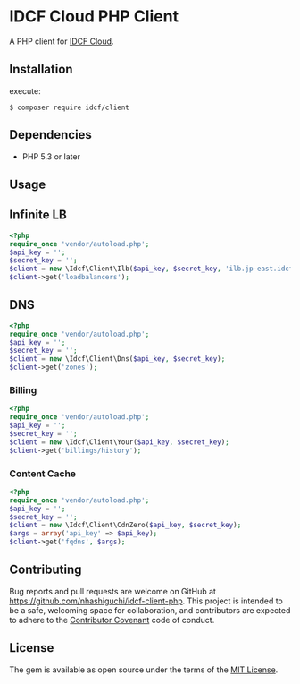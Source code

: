 # IDCF Cloud PHP Client

A PHP client for [IDCF Cloud](https://www.idcf.jp/cloud/).

## Installation

execute:

    $ composer require idcf/client

## Dependencies
  - PHP 5.3 or later

## Usage

## Infinite LB

```php
<?php
require_once 'vendor/autoload.php';
$api_key = '';
$secret_key = '';
$client = new \Idcf\Client\Ilb($api_key, $secret_key, 'ilb.jp-east.idcfcloud.com');
$client->get('loadbalancers');
```

## DNS

```php
<?php
require_once 'vendor/autoload.php';
$api_key = '';
$secret_key = '';
$client = new \Idcf\Client\Dns($api_key, $secret_key);
$client->get('zones');
```

### Billing

```php
<?php
require_once 'vendor/autoload.php';
$api_key = '';
$secret_key = '';
$client = new \Idcf\Client\Your($api_key, $secret_key);
$client->get('billings/history');
```

### Content Cache

```php
<?php
require_once 'vendor/autoload.php';
$api_key = '';
$secret_key = '';
$client = new \Idcf\Client\CdnZero($api_key, $secret_key);
$args = array('api_key' => $api_key);
$client->get('fqdns', $args);
```

## Contributing

Bug reports and pull requests are welcome on GitHub at https://github.com/nhashiguchi/idcf-client-php. This project is intended to be a safe, welcoming space for collaboration, and contributors are expected to adhere to the [Contributor Covenant](http://contributor-covenant.org) code of conduct.


## License

The gem is available as open source under the terms of the [MIT License](http://opensource.org/licenses/MIT).
